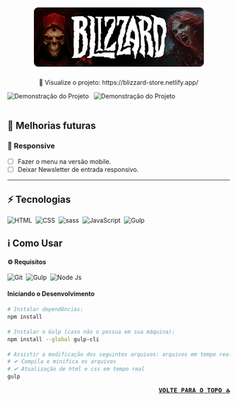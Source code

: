 
<h1 align="center">
    <br>
        <img src=".github/github-readme-title.png" alt="Logo King Host">
    <br>
</h1>
<p align="center"> 👀 Visualize o projeto:
    https://blizzard-store.netlify.app/
</p>

<img src=".github/demo-desktop.gif" alt="Demonstração do Projeto" height="430">&nbsp;&nbsp;
<img src=".github/demo-mobile.gif" alt="Demonstração do Projeto" height="350">
<br>
<br>

## 🔧 Melhorias futuras
### 📱 Responsive
- [ ] Fazer o menu na versão mobile.
- [ ] Deixar Newsletter de entrada responsivo.
---
## ⚡ Tecnologias

<img alt="HTML" src="https://img.shields.io/badge/HTML5-E34F26?logo=html5&logoColor=fff&style=flat">&nbsp;
<img alt="CSS" src="https://img.shields.io/badge/CSS3-1572B6?logo=css3&logoColor=fff&style=flat">&nbsp;
<img alt="sass" src="https://img.shields.io/badge/Sass-hotpink.svg?logo=SASS&logoColor=white">&nbsp;
<img alt="JavaScript" src="https://img.shields.io/badge/JavaScript-F7DF1E.svg?logo=javascript&logoColor=black">&nbsp;
<img alt="Gulp" src="https://img.shields.io/badge/gulp-CF4647?logo=gulp&logoColor=fff&style=flat">&nbsp;

## ℹ️ Como Usar


#### ⚙️ Requisitos

<img alt="Git" src="https://img.shields.io/badge/Git-F05032?logo=git&logoColor=fff&style=flat">&nbsp;
<img alt="Gulp" src="https://img.shields.io/badge/gulp-CF4647?logo=gulp&logoColor=fff&style=flat">&nbsp;
<img alt="Node Js" src="https://img.shields.io/badge/Node.js-393?logo=nodedotjs&logoColor=fff&style=flat">&nbsp;


#### Iniciando o Desenvolvimento

```sh
# Instalar dependências:
npm install

# Instalar o Gulp (caso não o possua em sua máquina):
npm install --global gulp-cli

# Assistir a modificação dos seguintes arquivos: arquivos em tempo real
# ✔ Compila e minifica os arquivos
# ✔ Atualização de html e css em tempo real
gulp

```

<p align="right"><kbd><b>
    <a href="#top">VOLTE PARA O TOPO 🔝</a>
</b></kbd></p> 

